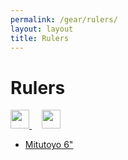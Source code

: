 ```yaml
---
permalink: /gear/rulers/
layout: layout
title: Rulers
---
```


<div class="center">

   <h1>Rulers</h1>
   
   <a href="https://github.com/StevenTammen/steventammen.github.io/edit/master/pages/gear/rulers.md" target="_blank">
     <img src="https://steventammen.github.io/assets/images/GitHub.png" height="30" width="30">
   </a> &nbsp; &nbsp;
   
   <a href="http://prose.io/#StevenTammen/steventammen.github.io/edit/master/pages/gear/rulers.md" target="_blank">
     <img src="https://steventammen.github.io/assets/images/Prose.png" height="30" width="30">
   </a>
   
</div>

- [Mitutoyo 6"](https://www.amazon.com/gp/product/B00027958O/)
